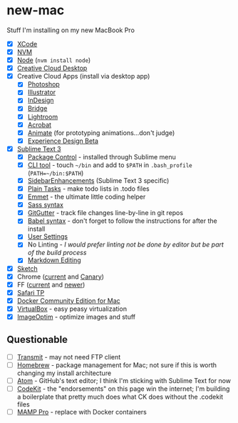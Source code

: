 # new-mac
Stuff I'm installing on my new MacBook Pro

* [X] [XCode](https://developer.apple.com/xcode/)
* [X] [NVM](https://github.com/creationix/nvm)
* [X] [Node](https://nodejs.org/en/) (`nvm install node`)
* [X] [Creative Cloud Desktop](https://www.adobe.com/creativecloud/desktop-app.html)
* [X] Creative Cloud Apps (install via desktop app)
  * [X] [Photoshop](http://www.adobe.com/products/photoshop.html)
  * [X] [Illustrator](https://www.adobe.com/products/illustrator.html)
  * [X] [InDesign](https://www.adobe.com/products/indesign.html)
  * [X] [Bridge](https://www.adobe.com/products/bridge.html)
  * [X] [Lightroom](https://www.adobe.com/products/photoshop-lightroom.html)
  * [X] [Acrobat](https://acrobat.adobe.com/us/en/acrobat/acrobat-pro-cc.html)
  * [X] [Animate](https://www.adobe.com/products/animate.html) (for prototyping animations...don't judge)
  * [X] [Experience Design Beta](http://www.adobe.com/products/experience-design.html)
* [X] [Sublime Text 3](https://www.sublimetext.com/3)
  * [X] [Package Control](https://packagecontrol.io) - installed through Sublime menu
  * [X] [CLI tool](https://www.sublimetext.com/docs/3/osx_command_line.html) - touch `~/bin` and add to `$PATH` in `.bash_profile` (`PATH=~/bin:$PATH`)
  * [X] [SidebarEnhancements](https://github.com/titoBouzout/SideBarEnhancements/tree/st3) (Sublime Text 3 specific)
  * [X] [Plain Tasks](https://github.com/aziz/PlainTasks) - make todo lists in .todo files
  * [X] [Emmet](http://emmet.io) - the ultimate little coding helper
  * [X] [Sass syntax](https://github.com/nathos/sass-textmate-bundle)
  * [X] [GitGutter](https://github.com/jisaacks/GitGutter) - track file changes line-by-line in git repos
  * [X] [Babel syntax](https://github.com/babel/babel-sublime) - don't forget to follow the instructions for after the install
  * [X] [User Settings](https://gist.github.com/falldowngoboone/a94a31eec5a0b5d91fb335049a45a4cf)
  * [X] No Linting - _I would prefer linting not be done by editor but be part of the build process_
  * [X] [Markdown Editing](https://github.com/SublimeText-Markdown/MarkdownEditing)
* [X] [Sketch](https://www.sketchapp.com)
* [X] Chrome ([current](https://www.google.com/chrome/) and [Canary](https://www.google.com/chrome/browser/canary.html))
* [X] FF ([current](https://www.mozilla.org/en-US/firefox/products/) and [newer](https://www.mozilla.org/en-US/firefox/channel/desktop/))
* [X] [Safari TP](https://developer.apple.com/safari/technology-preview/)
* [X] [Docker Community Edition for Mac](https://store.docker.com/editions/community/docker-ce-desktop-mac?tab=description)
* [X] [VirtualBox](https://www.virtualbox.org/wiki/Downloads) - easy peasy virtualization
* [X] [ImageOptim](https://imageoptim.com/mac) - optimize images and stuff

## Questionable

* [ ] [Transmit](https://panic.com/transmit/) - may not need FTP client
* [ ] [Homebrew](http://brew.sh) - package management for Mac; not sure if this is worth changing my install architecture
* [ ] [Atom](https://atom.io) - GitHub's text editor; I think I'm sticking with Sublime Text for now
* [ ] [CodeKit](https://codekitapp.com) - the "endorsements" on this page win the internet; I'm building a boilerplate that pretty much does what CK does without the .codekit files
* [ ] [MAMP Pro](https://www.mamp.info/en/downloads/older-versions/) - replace with Docker containers
